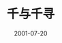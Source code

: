 ---
layout: page
title: 千与千寻
description: >
  一部我不是很理解为什么如此高分的电影（也许是因为比较奇幻吧），不过画风不错。小时候看的时候真的有被汤婆婆吓到。
category: 电影
img: assets/img/movie/before2020/千与千寻.webp
star: 4
date: 2001-07-20
---